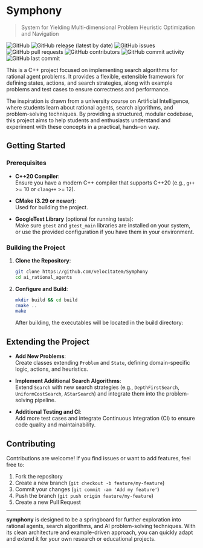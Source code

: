 # Symphony
>  System for Yielding Multi-dimensional Problem Heuristic Optimization and Navigation

![GitHub](https://img.shields.io/github/license/velocitatem/Symphony) ![GitHub release (latest by date)](https://img.shields.io/github/v/release/velocitatem/Symphony) ![GitHub issues](https://img.shields.io/github/issues-raw/velocitatem/Symphony) ![GitHub pull requests](https://img.shields.io/github/issues-pr/velocitatem/Symphony)
![GitHub contributors](https://img.shields.io/github/contributors/velocitatem/Symphony) ![GitHub commit activity](https://img.shields.io/github/commit-activity/m/velocitatem/Symphony) ![GitHub last commit](https://img.shields.io/github/last-commit/velocitatem/Symphony)

This is a C++ project focused on implementing search algorithms for rational agent problems. It provides a flexible, extensible framework for defining states, actions, and search strategies, along with example problems and test cases to ensure correctness and performance.

The inspiration is drawn from a university course on Artificial Intelligence, where students learn about rational agents, search algorithms, and problem-solving techniques. By providing a structured, modular codebase, this project aims to help students and enthusiasts understand and experiment with these concepts in a practical, hands-on way.


## Getting Started

### Prerequisites

- **C++20 Compiler**:  
  Ensure you have a modern C++ compiler that supports C++20 (e.g., `g++` >= 10 or `clang++` >= 12).

- **CMake (3.29 or newer)**:  
  Used for building the project.

- **GoogleTest Library** (optional for running tests):  
  Make sure `gtest` and `gtest_main` libraries are installed on your system, or use the provided configuration if you have them in your environment.

### Building the Project

1. **Clone the Repository**:
   ```bash
   git clone https://github.com/velocitatem/Symphony
   cd ai_rational_agents
   ```

2. **Configure and Build**:
   ```bash
   mkdir build && cd build
   cmake ..
   make
   ```

   After building, the executables will be located in the build directory:


## Extending the Project

- **Add New Problems**:  
  Create classes extending `Problem` and `State`, defining domain-specific logic, actions, and heuristics.

- **Implement Additional Search Algorithms**:  
  Extend `Search` with new search strategies (e.g., `DepthFirstSearch`, `UniformCostSearch`, `AStarSearch`) and integrate them into the problem-solving pipeline.

- **Additional Testing and CI**:  
  Add more test cases and integrate Continuous Integration (CI) to ensure code quality and maintainability.

## Contributing

Contributions are welcome! If you find issues or want to add features, feel free to:

1. Fork the repository
2. Create a new branch (`git checkout -b feature/my-feature`)
3. Commit your changes (`git commit -am 'Add my feature'`)
4. Push the branch (`git push origin feature/my-feature`)
5. Create a new Pull Request

---

**symphony** is designed to be a springboard for further exploration into rational agents, search algorithms, and AI problem-solving techniques. With its clean architecture and example-driven approach, you can quickly adapt and extend it for your own research or educational projects.
